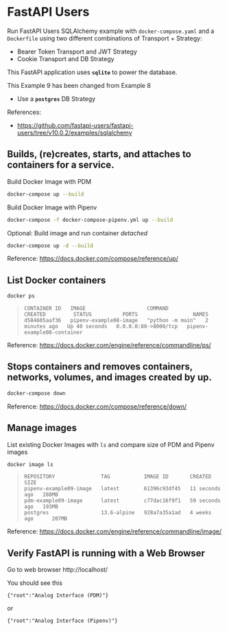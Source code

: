 # FastAPI Users

Run FastAPI Users SQLAlchemy example with `docker-compose.yaml` and a `Dockerfile`
using two different combinations of Transport + Strategy:
- Bearer Token Transport and JWT Strategy
- Cookie Transport and DB Strategy

This FastAPI application uses **`sqlite`** to power the database.

This Example 9 has been changed from Example 8
* Use a **`postgres`** DB Strategy


References:
- https://github.com/fastapi-users/fastapi-users/tree/v10.0.2/examples/sqlalchemy

## Builds, (re)creates, starts, and attaches to containers for a service.

  Build Docker Image with PDM

  ```sh
  docker-compose up --build
  ```

  Build Docker Image with Pipenv

  ```sh
  docker-compose -f docker-compose-pipenv.yml up --build
  ```

  Optional: Build image and run container _detached_

  ```sh
  docker-compose up -d --build
  ```

   Reference: https://docs.docker.com/compose/reference/up/


## List Docker containers

  ```sh
  docker ps
  ```

  >```
  >CONTAINER ID   IMAGE                    COMMAND            CREATED         STATUS          PORTS                  NAMES
  >d584605aaf36   pipenv-example08-image   "python -m main"   2 minutes ago   Up 40 seconds   0.0.0.0:80->8000/tcp   pipenv-example08-container
  >```

  Reference: https://docs.docker.com/engine/reference/commandline/ps/


## Stops containers and removes containers, networks, volumes, and images created by up.

  ```sh
  docker-compose down
  ```

  Reference: https://docs.docker.com/compose/reference/down/


## Manage images

  List existing Docker Images with `ls` and compare size of PDM and Pipenv images

  ```sh
  docker image ls
  ```

  >```
  >REPOSITORY               TAG           IMAGE ID       CREATED          SIZE
  >pipenv-example09-image   latest        61396c93df45   11 seconds ago   288MB
  >pdm-example09-image      latest        c77dac16f9f1   59 seconds ago   193MB
  >postgres                 13.6-alpine   928a7a35a1ad   4 weeks ago      207MB
  >```

  Reference: https://docs.docker.com/engine/reference/commandline/image/


## Verify FastAPI is running with a Web Browser

  Go to web browser http://localhost/

  You should see this

  ```
  {"root":"Analog Interface (PDM)"}
  ```

  or 

  ```
  {"root":"Analog Interface (Pipenv)"}
  ```
